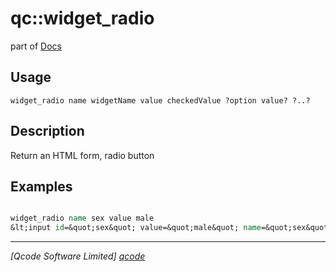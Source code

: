 qc::widget_radio
================

part of [Docs](.)

Usage
-----
`
	widget_radio name widgetName value checkedValue ?option value? ?..?
    `

Description
-----------
Return an HTML form, radio button

Examples
--------
```tcl

widget_radio name sex value male
&lt;input id=&quot;sex&quot; value=&quot;male&quot; name=&quot;sex&quot; type=&quot;radio&quot;&gt;

```

----------------------------------
*[Qcode Software Limited] [qcode]*

[qcode]: http://www.qcode.co.uk "Qcode Software"